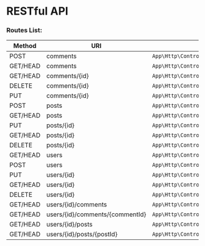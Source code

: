 # RESTful API

### Routes List:

| Method   | URI                             | Action                                                  |
|----------|---------------------------------|---------------------------------------------------------|
| POST     | comments                        | `App\Http\Controllers\CommentsController@createComment` |
| GET/HEAD | comments                        | `App\Http\Controllers\CommentsController@getComments`   |
| GET/HEAD | comments/{id}                   | `App\Http\Controllers\CommentsController@getComment`    |
| DELETE   | comments/{id}                   | `App\Http\Controllers\CommentsController@deleteComment` |
| PUT      | comments/{id}                   | `App\Http\Controllers\CommentsController@updateComment` |
| POST     | posts                           | `App\Http\Controllers\PostsController@createPost`       |
| GET/HEAD | posts                           | `App\Http\Controllers\PostsController@getPosts`         |
| PUT      | posts/{id}                      | `App\Http\Controllers\PostsController@updatePost`       |
| GET/HEAD | posts/{id}                      | `App\Http\Controllers\PostsController@getPost`          |
| DELETE   | posts/{id}                      | `App\Http\Controllers\PostsController@deletePost`       |
| GET/HEAD | users                           | `App\Http\Controllers\UsersController@getUsers`         |
| POST     | users                           | `App\Http\Controllers\UsersController@createUser`       |
| PUT      | users/{id}                      | `App\Http\Controllers\UsersController@updateUser`       |
| GET/HEAD | users/{id}                      | `App\Http\Controllers\UsersController@getUser`          |
| DELETE   | users/{id}                      | `App\Http\Controllers\UsersController@deleteUser`       |
| GET/HEAD | users/{id}/comments             | `App\Http\Controllers\UsersController@getUserComments`  |
| GET/HEAD | users/{id}/comments/{commentId} | `App\Http\Controllers\UsersController@getUserComment`   |
| GET/HEAD | users/{id}/posts                | `App\Http\Controllers\UsersController@getUserPosts`     |
| GET/HEAD | users/{id}/posts/{postId}       | `App\Http\Controllers\UsersController@getUserPost`      |

